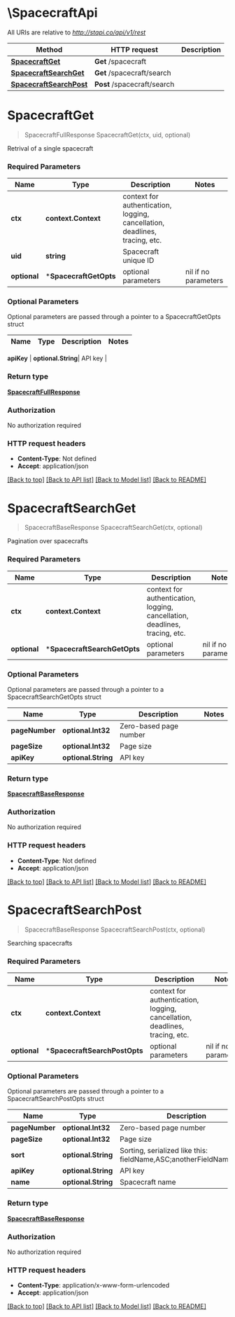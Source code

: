 # \SpacecraftApi

All URIs are relative to *http://stapi.co/api/v1/rest*

Method | HTTP request | Description
------------- | ------------- | -------------
[**SpacecraftGet**](SpacecraftApi.md#SpacecraftGet) | **Get** /spacecraft | 
[**SpacecraftSearchGet**](SpacecraftApi.md#SpacecraftSearchGet) | **Get** /spacecraft/search | 
[**SpacecraftSearchPost**](SpacecraftApi.md#SpacecraftSearchPost) | **Post** /spacecraft/search | 


# **SpacecraftGet**
> SpacecraftFullResponse SpacecraftGet(ctx, uid, optional)


Retrival of a single spacecraft

### Required Parameters

Name | Type | Description  | Notes
------------- | ------------- | ------------- | -------------
 **ctx** | **context.Context** | context for authentication, logging, cancellation, deadlines, tracing, etc.
  **uid** | **string**| Spacecraft unique ID | 
 **optional** | ***SpacecraftGetOpts** | optional parameters | nil if no parameters

### Optional Parameters
Optional parameters are passed through a pointer to a SpacecraftGetOpts struct

Name | Type | Description  | Notes
------------- | ------------- | ------------- | -------------

 **apiKey** | **optional.String**| API key | 

### Return type

[**SpacecraftFullResponse**](SpacecraftFullResponse.md)

### Authorization

No authorization required

### HTTP request headers

 - **Content-Type**: Not defined
 - **Accept**: application/json

[[Back to top]](#) [[Back to API list]](../README.md#documentation-for-api-endpoints) [[Back to Model list]](../README.md#documentation-for-models) [[Back to README]](../README.md)

# **SpacecraftSearchGet**
> SpacecraftBaseResponse SpacecraftSearchGet(ctx, optional)


Pagination over spacecrafts

### Required Parameters

Name | Type | Description  | Notes
------------- | ------------- | ------------- | -------------
 **ctx** | **context.Context** | context for authentication, logging, cancellation, deadlines, tracing, etc.
 **optional** | ***SpacecraftSearchGetOpts** | optional parameters | nil if no parameters

### Optional Parameters
Optional parameters are passed through a pointer to a SpacecraftSearchGetOpts struct

Name | Type | Description  | Notes
------------- | ------------- | ------------- | -------------
 **pageNumber** | **optional.Int32**| Zero-based page number | 
 **pageSize** | **optional.Int32**| Page size | 
 **apiKey** | **optional.String**| API key | 

### Return type

[**SpacecraftBaseResponse**](SpacecraftBaseResponse.md)

### Authorization

No authorization required

### HTTP request headers

 - **Content-Type**: Not defined
 - **Accept**: application/json

[[Back to top]](#) [[Back to API list]](../README.md#documentation-for-api-endpoints) [[Back to Model list]](../README.md#documentation-for-models) [[Back to README]](../README.md)

# **SpacecraftSearchPost**
> SpacecraftBaseResponse SpacecraftSearchPost(ctx, optional)


Searching spacecrafts

### Required Parameters

Name | Type | Description  | Notes
------------- | ------------- | ------------- | -------------
 **ctx** | **context.Context** | context for authentication, logging, cancellation, deadlines, tracing, etc.
 **optional** | ***SpacecraftSearchPostOpts** | optional parameters | nil if no parameters

### Optional Parameters
Optional parameters are passed through a pointer to a SpacecraftSearchPostOpts struct

Name | Type | Description  | Notes
------------- | ------------- | ------------- | -------------
 **pageNumber** | **optional.Int32**| Zero-based page number | 
 **pageSize** | **optional.Int32**| Page size | 
 **sort** | **optional.String**| Sorting, serialized like this: fieldName,ASC;anotherFieldName,DESC | 
 **apiKey** | **optional.String**| API key | 
 **name** | **optional.String**| Spacecraft name | 

### Return type

[**SpacecraftBaseResponse**](SpacecraftBaseResponse.md)

### Authorization

No authorization required

### HTTP request headers

 - **Content-Type**: application/x-www-form-urlencoded
 - **Accept**: application/json

[[Back to top]](#) [[Back to API list]](../README.md#documentation-for-api-endpoints) [[Back to Model list]](../README.md#documentation-for-models) [[Back to README]](../README.md)

